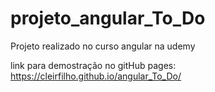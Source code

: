 # projeto_angular_To_Do

Projeto realizado no curso angular na udemy

link para demostração no gitHub pages: https://cleirfilho.github.io/angular_To_Do/
